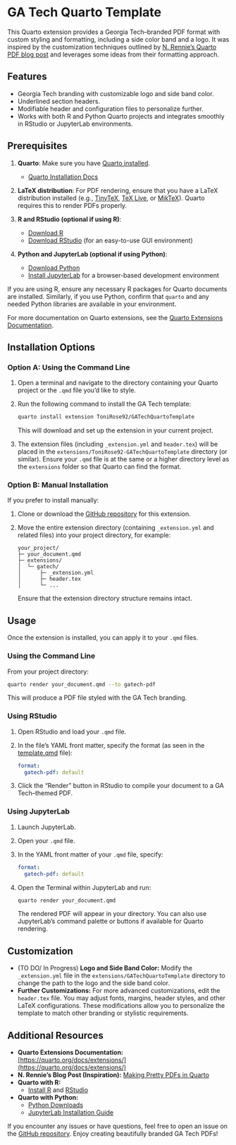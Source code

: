 # GA Tech Quarto Template

This Quarto extension provides a Georgia Tech–branded PDF format with custom styling and formatting, including a side color band and a logo. It was inspired by the customization techniques outlined by [N. Rennie’s Quarto PDF blog post](https://nrennie.rbind.io/blog/pdf-quarto/making-pretty-pdf-quarto/) and leverages some ideas from their formatting approach.

## Features

- Georgia Tech branding with customizable logo and side band color.
- Underlined section headers.
- Modifiable header and configuration files to personalize further.
- Works with both R and Python Quarto projects and integrates smoothly in RStudio or JupyterLab environments.

## Prerequisites

1. **Quarto**: Make sure you have [Quarto installed](https://quarto.org/docs/get-started/).  
   - [Quarto Installation Docs](https://quarto.org/docs/get-started/)

2. **LaTeX distribution**: For PDF rendering, ensure that you have a LaTeX distribution installed (e.g., [TinyTeX](https://yihui.org/tinytex/), [TeX Live](https://www.tug.org/texlive/), or [MikTeX](https://miktex.org/)). Quarto requires this to render PDFs properly.

3. **R and RStudio (optional if using R)**:  
   - [Download R](https://cran.r-project.org/)  
   - [Download RStudio](https://posit.co/download/rstudio-desktop/) (for an easy-to-use GUI environment)

4. **Python and JupyterLab (optional if using Python)**:  
   - [Download Python](https://www.python.org/downloads/)  
   - [Install JupyterLab](https://jupyter.org/install) for a browser-based development environment

If you are using R, ensure any necessary R packages for Quarto documents are installed. Similarly, if you use Python, confirm that `quarto` and any needed Python libraries are available in your environment.

For more documentation on Quarto extensions, see the [Quarto Extensions Documentation](https://quarto.org/docs/extensions/).

## Installation Options

### Option A: Using the Command Line

1. Open a terminal and navigate to the directory containing your Quarto project or the `.qmd` file you’d like to style.
2. Run the following command to install the GA Tech template:

    ```bash
    quarto install extension ToniRose92/GATechQuartoTemplate
    ```

   This will download and set up the extension in your current project.

3. The extension files (including `_extension.yml` and `header.tex`) will be placed in the `extensions/ToniRose92-GATechQuartoTemplate` directory (or similar). Ensure your `.qmd` file is at the same or a higher directory level as the `extensions` folder so that Quarto can find the format.

### Option B: Manual Installation

If you prefer to install manually:

1. Clone or download the [GitHub repository](https://github.com/ToniRose92/GATechQuartoTemplate) for this extension.
2. Move the entire extension directory (containing `_extension.yml` and related files) into your project directory, for example:

    ```
    your_project/
    ├─ your_document.qmd
    ├─ extensions/
    │  └─ gatech/
    │      ├─ _extension.yml
    │      ├─ header.tex
    │      └─ ...
    ```

   Ensure that the extension directory structure remains intact.

## Usage

Once the extension is installed, you can apply it to your `.qmd` files. 

### Using the Command Line

From your project directory:

```bash
quarto render your_document.qmd --to gatech-pdf
```

This will produce a PDF file styled with the GA Tech branding.

### Using RStudio

1. Open RStudio and load your `.qmd` file.
2. In the file’s YAML front matter, specify the format (as seen in the [template.qmd](https://github.com/ToniRose92/GATechQuartoTemplate/blob/main/template.qmd) file):

    ```yaml
    format:
      gatech-pdf: default
    ```

3. Click the “Render” button in RStudio to compile your document to a GA Tech–themed PDF.

### Using JupyterLab

1. Launch JupyterLab.
2. Open your `.qmd` file.
3. In the YAML front matter of your `.qmd` file, specify:

    ```yaml
    format:
      gatech-pdf: default
    ```

4. Open the Terminal within JupyterLab and run:

    ```bash
    quarto render your_document.qmd
    ```

   The rendered PDF will appear in your directory. You can also use JupyterLab’s command palette or buttons if available for Quarto rendering.

## Customization

- (TO DO/ In Progress) **Logo and Side Band Color:** Modify the `_extension.yml` file in the `extensions/GATechQuartoTemplate` directory to change the path to the logo and the side band color.  
- **Further Customizations:** For more advanced customizations, edit the `header.tex` file. You may adjust fonts, margins, header styles, and other LaTeX configurations. These modifications allow you to personalize the template to match other branding or stylistic requirements.

## Additional Resources

- **Quarto Extensions Documentation:** [https://quarto.org/docs/extensions/](https://quarto.org/docs/extensions/)
- **N. Rennie’s Blog Post (Inspiration):** [Making Pretty PDFs in Quarto](https://nrennie.rbind.io/blog/pdf-quarto/making-pretty-pdf-quarto/)  
- **Quarto with R:**  
  - [Install R](https://cran.r-project.org/) and [RStudio](https://posit.co/download/rstudio-desktop/)
- **Quarto with Python:**  
  - [Python Downloads](https://www.python.org/downloads/)  
  - [JupyterLab Installation Guide](https://jupyter.org/install)

If you encounter any issues or have questions, feel free to open an issue on the [GitHub repository](https://github.com/ToniRose92/GATechQuartoTemplate). Enjoy creating beautifully branded GA Tech PDFs!
